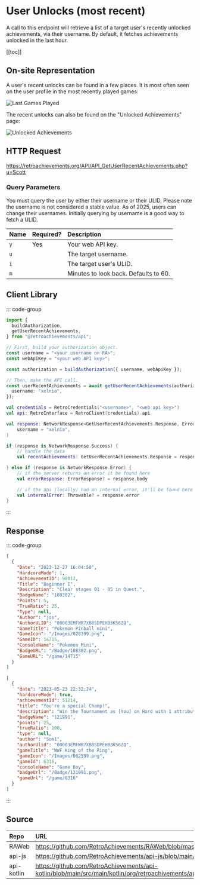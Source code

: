 <script setup>
import SampleRequest from '../components/SampleRequest.vue';
</script>

# User Unlocks (most recent)

A call to this endpoint will retrieve a list of a target user's recently unlocked achievements, via their username. By default, it fetches achievements unlocked in the last hour.

[[toc]]

## On-site Representation

A user's recent unlocks can be found in a few places. It is most often seen on the user profile in the most recently played games:

![Last Games Played](/last-games-played.png)

The recent unlocks can also be found on the "Unlocked Achievements" page:

![Unlocked Achievements](/unlocked-achievements.png)

## HTTP Request

<SampleRequest httpVerb="GET">https://retroachievements.org/API/API_GetUserRecentAchievements.php?u=Scott</SampleRequest>

### Query Parameters

You must query the user by either their username or their ULID. Please note the username is not considered a stable value. As of 2025, users can change their usernames. Initially querying by username is a good way to fetch a ULID.

| Name | Required? | Description                           |
| :--- | :-------- | :------------------------------------ |
| `y`  | Yes       | Your web API key.                     |
| `u`  |           | The target username.                  |
| `i`  |           | The target user's ULID.               |
| `m`  |           | Minutes to look back. Defaults to 60. |

## Client Library

::: code-group

```ts [NodeJS]
import {
  buildAuthorization,
  getUserRecentAchievements,
} from "@retroachievements/api";

// First, build your authorization object.
const username = "<your username on RA>";
const webApiKey = "<your web API key>";

const authorization = buildAuthorization({ username, webApiKey });

// Then, make the API call.
const userRecentAchievements = await getUserRecentAchievements(authorization, {
  username: "xelnia",
});
```

```kotlin [Kotlin]
val credentials = RetroCredentials("<username>", "<web api key>")
val api: RetroInterface = RetroClient(credentials).api

val response: NetworkResponse<GetUserRecentAchievements.Response, ErrorResponse> = api.getUserRecentAchievements(
    username = "xelnia",
)

if (response is NetworkResponse.Success) {
    // handle the data
    val recentAchievements: GetUserRecentAchievements.Response = response.body

} else if (response is NetworkResponse.Error) {
    // if the server returns an error it be found here
    val errorResponse: ErrorResponse? = response.body

    // if the api (locally) had an internal error, it'll be found here
    val internalError: Throwable? = response.error
}
```

:::

## Response

::: code-group

```json [HTTP Response]
[
  {
    "Date": "2023-12-27 16:04:50",
    "HardcoreMode": 1,
    "AchievementID": 98012,
    "Title": "Beginner I",
    "Description": "Clear stages 01 - 05 in Quest.",
    "BadgeName": "108302",
    "Points": 5,
    "TrueRatio": 25,
    "Type": null,
    "Author": "jos",
    "AuthorULID": "00003EMFWR7XB8SDPEHB3K56ZQ",
    "GameTitle": "Pokemon Pinball mini",
    "GameIcon": "/Images/028399.png",
    "GameID": 14715,
    "ConsoleName": "Pokemon Mini",
    "BadgeURL": "/Badge/108302.png",
    "GameURL": "/game/14715"
  }
]
```

```json [NodeJS]
[
  {
    "date": "2023-05-23 22:32:24",
    "hardcoreMode": true,
    "achievementId": 51214,
    "title": "You're a special Champ!",
    "description": "Win the Tournament as [You] on Hard with 1 attribute on max. and 1 attribute on min.",
    "badgeName": "121991",
    "points": 25,
    "trueRatio": 100,
    "type": null,
    "author": "Som1",
    "authorUlid": "00003EMFWR7XB8SDPEHB3K56ZQ",
    "gameTitle": "WWF King of the Ring",
    "gameIcon": "/Images/062599.png",
    "gameId": 6316,
    "consoleName": "Game Boy",
    "badgeUrl": "/Badge/121991.png",
    "gameUrl": "/game/6316"
  }
]
```

:::

## Source

| Repo       | URL                                                                                                                  |
| :--------- | :------------------------------------------------------------------------------------------------------------------- |
| RAWeb      | https://github.com/RetroAchievements/RAWeb/blob/master/public/API/API_GetUserRecentAchievements.php                  |
| api-js     | https://github.com/RetroAchievements/api-js/blob/main/src/user/getUserRecentAchievements.ts                          |
| api-kotlin | https://github.com/RetroAchievements/api-kotlin/blob/main/src/main/kotlin/org/retroachivements/api/RetroInterface.kt |
